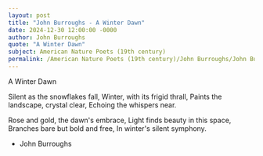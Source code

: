 ```yaml
---
layout: post
title: "John Burroughs - A Winter Dawn"
date: 2024-12-30 12:00:00 -0000
author: John Burroughs
quote: "A Winter Dawn"
subject: American Nature Poets (19th century)
permalink: /American Nature Poets (19th century)/John Burroughs/John Burroughs - A Winter Dawn
---
```


A Winter Dawn

Silent as the snowflakes fall,
Winter, with its frigid thrall,
Paints the landscape, crystal clear,
Echoing the whispers near.

Rose and gold, the dawn's embrace,
Light finds beauty in this space,
Branches bare but bold and free,
In winter's silent symphony.

- John Burroughs
